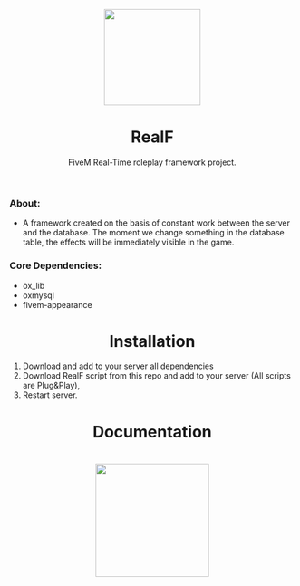 <p align="center">
<img align="center" width="170" height="170" src="https://media.discordapp.net/attachments/797836843936645160/1303026147407298600/realf-logo.png?ex=672a412a&is=6728efaa&hm=29ef59983625362b1deb6d539eb144b9f9540a7f97cdb80431caf2e59b7e935a&=&format=webp&quality=lossless">
</p>
<h1 align="center">RealF</h1>
<p align="center">FiveM Real-Time roleplay framework project.</p>
<br>
<h3>About:</h3>
<ul>
  <li>A framework created on the basis of constant work between the server and the database. The moment we change something in the database table, the effects will be immediately visible in the game.</li>
</ul>
<h3>Core Dependencies:</h3>
<ul>
  <li>ox_lib</li>
  <li>oxmysql</li>
  <li>fivem-appearance</li>
</ul>
<h1 align="center">Installation</h1>
<ol>
  <li>Download and add to your server all dependencies</li>
  <li>Download RealF script from this repo and add to your server (All scripts are Plug&Play),</li>
  <li>Restart server.</li>
</ol>
<h1 align="center">Documentation</h1>
<h1 align="center">
  <img align="center" height="200" src="https://media.discordapp.net/attachments/797836843936645160/1303033675151048806/rf-docs.png?ex=672a482d&is=6728f6ad&hm=ea0fde22f5b86c3e11ecd5638a2745e782dbc34a252d854cb2f0b72eb48b6d37&=&format=webp&quality=lossless">
</h1>
